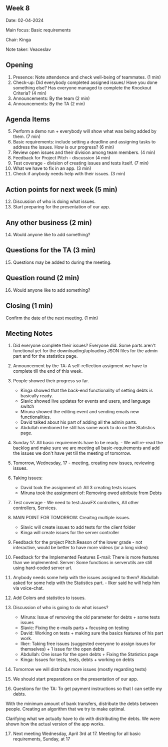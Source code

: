 ## Week 8
Date:           02-04-2024

Main focus:     Basic requirements 

Chair:          Kinga

Note taker:     Veaceslav


## Opening

1. Presence: Note attendence and check well-being of teammates. (1 min)
2. Check-up: Did everybody completed assigned issues/ Have you done something else? Has everyone managed to complete the Knockout Criteria? (4 min)
3. Announcements: By the team (2 min)
4. Announcements: By the TA (2 min)



## Agenda Items

5. Perform a demo run + everybody will show what was being added by them. (7 min)
6. Basic requirements: include setting a deadline and assigning tasks to address the issues. How is our progress? (6 min)
7. Review open issues and their division among team members. (4 min)
8. Feedback for Project Pitch - discussion (4 min)
9. Test coverage - division of creating issues and tests itself. (7 min)
10. What we have to fix in an app. (3 min)
11. Check if anybody needs help with their issues. (3 min)



## Action points for next week (5 min)

12. Discussion of who is doing what issues.
13. Start preparing for the presentation of our app.


## Any other business (2 min)

14. Would anyone like to add something?


## Questions for the TA (3 min)

15. Questions may be added to during the meeting.


## Question round (2 min)

16. Would anyone like to add something?


## Closing (1 min)

Confirm the date of the next meeting. (1 min)

## Meeting Notes

1. Did everyone complete their issues? Everyone did. Some parts aren't functional yet for the downloading/uploading JSON files for the admin part and for the statistics page.

2. Announcement by the TA: A self-reflection assigment we have to complete till the end of this week.

3. People showed their progress so far.

    - Kinga showed that the back-end functionality of setting debts is basically ready.
    - Slavic showed live updates for events and users, and language switch
    - Miruna showed the editing event and sending emails new functionalities.
    - David talked about his part of adding all the admin parts.
    - Abdullah mentioned he still has some work to do on the Statistics page.

4. Sunday 17: All basic requirements have to be ready. - We will re-read the backlog and make sure we are meeting all basic-requirements and add the issues we don't have yet till the meeting of tomorrow.

5. Tomorrow, Wednesday, 17 - meeting, creating new issues, reviewing issues.

3. Taking issues:

    - David took the assignment of: All 3 creating tests issues
    - Miruna took the assignment of: Removing owed attribute from Debts

7. Test coverage - We need to test:JavaFX controllers, All other controllers, Services.

8. MAIN POINT FOR TOMORROW: Creaitng multiple issues.

    - Slavic will create issues to add tests for the client folder
    - Kinga will create issues for the server controller

9. Feedback for the project Pitch:Reason of the lower grade - not interactive, would be better to have more videos (or a long video)

10. Feedback for the Implemented Features
E-mail: There is more features than we implemented.
Server: Some functions in serverutils are still using hard-coded server url.

11. Anybody needs some help with the issues assigned to them?
Abdullah asked for some help with the Statistics part. - Ilker said he will help him via voice-chat.

12. Add Colors and statistics to issues.

13. Discussion of who is going to do what issues?
    - Miruna: Issue of removing the old parameter for debts + some tests issues
    - Slavic: Fixing the e-mails parts + focusing on testing
    - David: Working on tests + making sure the basics features of his part work.
    - Ilker: Taking free issues (suggested everyone to assign issues for themselves) + 1 issue for the open debts
    - Abdullah: One issue for the open debts + Fixing the Statistics page
    - Kinga: Issues for tests, tests, debts + working on debts

14. Tomorrow we will distribute more issues (mostly regarding tests)
15. We should start preparations on the presentation of our app.

16. Questions for the TA:
To get payment instructions so that I can settle my debts.

With the minimum amount of bank transfers, distribute the debts between people.
Creating an algorithm that we try to make optimal.

Clarifying what we actually have to do with distributing the debts.
We were shown how the actual version of the app works.

17. Next meeting Wednesday, April 3rd at 17.
Meeting for all basic requirements, Sunday, at 17
